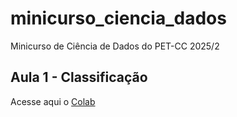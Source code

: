 # minicurso_ciencia_dados
Minicurso de Ciência de Dados do PET-CC 2025/2

## Aula 1 - Classificação
Acesse aqui o [Colab](https://colab.research.google.com/drive/1-wwVX8itNwgVSq4hwKXAfoangjfboELE?usp=sharing)
